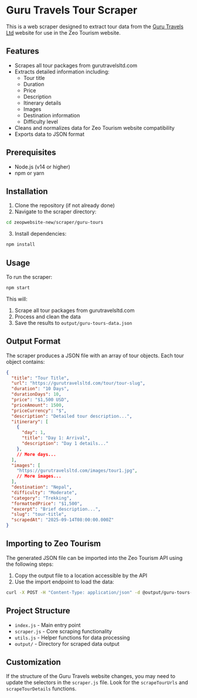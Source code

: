 # Guru Travels Tour Scraper

This is a web scraper designed to extract tour data from the [Guru Travels Ltd](https://gurutravelsltd.com) website for use in the Zeo Tourism website.

## Features

- Scrapes all tour packages from gurutravelsltd.com
- Extracts detailed information including:
  - Tour title
  - Duration
  - Price
  - Description
  - Itinerary details
  - Images
  - Destination information
  - Difficulty level
- Cleans and normalizes data for Zeo Tourism website compatibility
- Exports data to JSON format

## Prerequisites

- Node.js (v14 or higher)
- npm or yarn

## Installation

1. Clone the repository (if not already done)
2. Navigate to the scraper directory:

```bash
cd zeopwebsite-new/scraper/guru-tours
```

3. Install dependencies:

```bash
npm install
```

## Usage

To run the scraper:

```bash
npm start
```

This will:
1. Scrape all tour packages from gurutravelsltd.com
2. Process and clean the data
3. Save the results to `output/guru-tours-data.json`

## Output Format

The scraper produces a JSON file with an array of tour objects. Each tour object contains:

```json
{
  "title": "Tour Title",
  "url": "https://gurutravelsltd.com/tour/tour-slug",
  "duration": "10 Days",
  "durationDays": 10,
  "price": "$1,500 USD",
  "priceAmount": 1500,
  "priceCurrency": "$",
  "description": "Detailed tour description...",
  "itinerary": [
    {
      "day": 1,
      "title": "Day 1: Arrival",
      "description": "Day 1 details..."
    },
    // More days...
  ],
  "images": [
    "https://gurutravelsltd.com/images/tour1.jpg",
    // More images...
  ],
  "destination": "Nepal",
  "difficulty": "Moderate",
  "category": "Trekking",
  "formattedPrice": "$1,500",
  "excerpt": "Brief description...",
  "slug": "tour-title",
  "scrapedAt": "2025-09-14T08:00:00.000Z"
}
```

## Importing to Zeo Tourism

The generated JSON file can be imported into the Zeo Tourism API using the following steps:

1. Copy the output file to a location accessible by the API
2. Use the import endpoint to load the data:

```bash
curl -X POST -H "Content-Type: application/json" -d @output/guru-tours-data.json http://localhost:3000/api/admin/import/tours
```

## Project Structure

- `index.js` - Main entry point
- `scraper.js` - Core scraping functionality
- `utils.js` - Helper functions for data processing
- `output/` - Directory for scraped data output

## Customization

If the structure of the Guru Travels website changes, you may need to update the selectors in the `scraper.js` file. Look for the `scrapeTourUrls` and `scrapeTourDetails` functions.